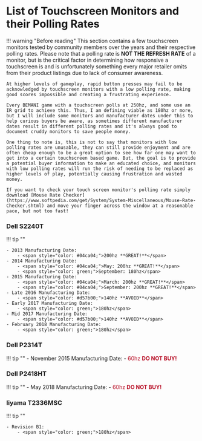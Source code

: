# List of Touchscreen Monitors and their Polling Rates

!!! warning "Before reading"
	This section contains a few touchscreen monitors tested by community members over the years and their respective polling rates. Please note that a polling rate is **NOT THE REFRESH RATE** of a monitor, but is the critical factor in determining how responsive a touchscreen is and is unfortunately something every major retailer omits from their product listings due to lack of consumer awareness.

	At higher levels of gameplay, rapid button presses may fail to be acknowledged by touchscreen monitors with a low polling rate, making good scores impossible and creating a frustrating experience.

	Every BEMANI game with a touchscreen polls at 250hz, and some use an IR grid to achieve this. Thus, I am defining viable as 180hz or more, but I will include some monitors and manufacturer dates under this to help curious buyers be aware, as sometimes different manufacturer dates result in different polling rates and it's always good to document cruddy monitors to save people money.

	One thing to note is, this is not to say that monitors with low polling rates are unusable, they can still provide enjoyment and are often cheap enough to be a great option to see how far one may want to get into a certain touchscreen based game. But, the goal is to provide a potential buyer information to make an educated choice, and monitors with low polling rates will run the risk of needing to be replaced as higher levels of play, potentially causing frustration and wasted money.

	If you want to check your touch screen monitor's polling rate simply download [Mouse Rate Checker](https://www.softpedia.com/get/System/System-Miscellaneous/Mouse-Rate-Checker.shtml) and move your finger across the window at a reasonable pace, but not too fast!

### Dell S2240T

!!! tip ""

	- 2013 Manufacturing Date:
		- <span style="color: #04ca04;">200hz **GREAT!**</span>
	- 2014 Manufacturing Date:
		- <span style="color: #04ca04;">May: 200hz **GREAT!**</span>
		- <span style="color: green;">September: 180hz</span>
	- 2015 Manufacturing Date:
		- <span style="color: #04ca04;">March: 200hz **GREAT!**</span>
		- <span style="color: #04ca04;">September: 200hz **GREAT!**</span>
	- Late 2016 Manufacturing Date:
		- <span style="color: #d57b00;">140hz **AVOID**</span>
	- Early 2017 Manufacturing Date:
		- <span style="color: green;">180hz</span>
	- Mid 2017 Manufacturing Date:
		- <span style="color: #d57b00;">140hz **AVOID**</span>
	- February 2018 Manufacturing Date:
		- <span style="color: green;">180hz</span>

### Dell P2314T

!!! tip ""
	- November 2015 Manufacturing Date:
		- <span style="color: #b70e25;">60hz **DO NOT BUY!**</span>

### Dell P2418HT

!!! tip ""
	- May 2018 Manufacturing Date:
		- <span style="color: #b70e25;">60hz **DO NOT BUY!**</span>

### Iiyama T2336MSC

!!! tip ""

	- Revision B1:
		- <span style="color: green;">180hz</span>
